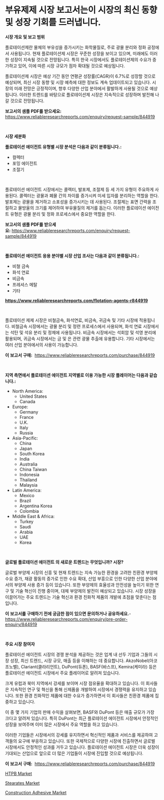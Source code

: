 <p><h1>부유제제 시장 보고서는이 시장의 최신 동향 및 성장 기회를 드러냅니다.</h1></p><p><strong>시장 개요 및 보고 범위</strong></p>
<p><p>플로테이션제란 물체의 부유성을 증가시키는 화학물질로, 주로 광물 분리와 정화 공정에서 사용됩니다. 현재 플로테이션제 시장은 꾸준한 성장을 보이고 있으며, 미래에도 이러한 성장이 지속될 것으로 전망됩니다. 특히 한국 시장에서도 플로테이션제의 수요가 증가하고 있어, 이에 따른 시장 규모가 점차 확대될 것으로 예상됩니다.</p><p>플로테이션제 시장은 예상 기간 동안 연평균 성장률(CAGR)이 6.7%로 성장할 것으로 예상되며, 최신 시장 동향 및 시장 예측에 대한 정보도 계속 업데이트되고 있습니다. 시장의 미래 전망은 긍정적이며, 향후 다양한 산업 분야에서 활발하게 사용될 것으로 예상됩니다. 이러한 트렌드를 바탕으로 플로테이션제 시장은 지속적으로 성장하며 발전해 나갈 것으로 전망됩니다.</p></p>
<p><strong>보고서의 샘플 PDF를 받으세요:</strong> <a href="https://www.reliableresearchreports.com/enquiry/request-sample/844919">https://www.reliableresearchreports.com/enquiry/request-sample/844919</a></p>
<p>&nbsp;</p>
<p><strong>시장 세분화</strong></p>
<p><strong>플로테이션 에이전트 유형별 시장 분석은 다음과 같이 분류됩니다.:</strong></p>
<p><ul><li>컬렉터</li><li>포밍 에이전트</li><li>조절기</li></ul></p>
<p>&nbsp;</p>
<p><p>플로테이션 에이전트 시장에서는 콜렉터, 발포제, 조절제 등 세 가지 유형이 주요하게 사용된다. 콜렉터는 광물과 폐물 간의 차이를 증가시켜 미세 입자를 분리하는 역할을 한다. 발포제는 광물을 제거하고 소포성을 증가시키는 데 사용된다. 조절제는 표면 간력을 조절하고 물방울의 크기를 제어하여 부유물질의 제거를 돕는다. 이러한 플로테이션 에이전트 유형은 광물 분리 및 정화 프로세스에서 중요한 역할을 한다.</p></p>
<p><strong>보고서의 샘플 PDF를 받으세요:</strong>&nbsp;<a href="https://www.reliableresearchreports.com/enquiry/request-sample/844919">https://www.reliableresearchreports.com/enquiry/request-sample/844919</a></p>
<p>&nbsp;</p>
<p><strong> 플로테이션 에이전트 응용 분야별 시장 산업 조사는 다음과 같이 분류됩니다.:</strong></p>
<p><ul><li>비철 금속</li><li>화석 연료</li><li>비금속</li><li>프레셔스 메탈</li><li>기타</li></ul></p>
<p><strong><a href="https://www.reliableresearchreports.com/flotation-agents-r844919">https://www.reliableresearchreports.com/flotation-agents-r844919</a></strong></p>
<p>&nbsp;</p>
<p><p>플로테이션 제제 시장은 비철금속, 화석연료, 비금속, 귀금속 및 기타 시장에 적용됩니다. 비철금속 시장에서는 광물 분리 및 정련 프로세스에서 사용되며, 화석 연료 시장에서는 석탄 및 석유 분리 및 정제에 사용됩니다. 비금속 시장에서는 석회암 및 석영 분리에 활용되며, 귀금속 시장에서는 금 및 은 관련 광물 추출에 유용합니다. 기타 시장에서는 여러 산업 분야에서의 사용이 가능합니다.</p></p>
<p><strong>이 보고서 구매:</strong>&nbsp; <a href="https://www.reliableresearchreports.com/purchase/844919">https://www.reliableresearchreports.com/purchase/844919</a></p>
<p>&nbsp;</p>
<p><strong>지역 측면에서 플로테이션 에이전트 지역별로 이용 가능한 시장 플레이어는 다음과 같습니다.:</strong></p>
<p><ul>
    <li>
        North America:
        <ul>
            <li>United States</li>
            <li>Canada</li>
        </ul>
    </li>
    <li>
        Europe:
        <ul>
            <li>Germany</li>
            <li>France</li>
            <li>U.K.</li>
            <li>Italy</li>
            <li>Russia</li>
        </ul>
    </li>
    <li>
        Asia-Pacific:
        <ul>
            <li>China</li>
            <li>Japan</li>
            <li>South Korea</li>
            <li>India</li>
            <li>Australia</li>
            <li>China Taiwan</li>
            <li>Indonesia</li>
            <li>Thailand</li>
            <li>Malaysia</li>
        </ul>
    </li>
    <li>
        Latin America:
        <ul>
            <li>Mexico</li>
            <li>Brazil</li>
            <li>Argentina Korea</li>
            <li>Colombia</li>
        </ul>
    </li>
    <li>
        Middle East & Africa:
        <ul>
            <li>Turkey</li>
            <li>Saudi</li>
            <li>Arabia</li>
            <li>UAE</li>
            <li>Korea</li>
        </ul>
    </li>
    </ul></p>
<p>&nbsp;</p>
<p><strong>글로벌 플로테이션 에이전트 의 새로운 트렌드는 무엇입니까? 시장?</strong></p>
<p><p>글로벌 부양제 시장의 신흥 및 현재 트렌드는 지속 가능한 환경을 고려한 친환경 부양제 수요 증가, 채광 활동의 증가로 인한 수요 확대, 산업 부흥으로 인한 다양한 산업 분야에서의 부양제 사용 증가 등이 있습니다. 또한 부양제의 효율성과 안전성을 높이기 위한 연구 및 기술 혁신이 진행 중이며, 대체 부양제의 발전이 예상되고 있습니다. 시장 성장을 이끌어가는 주요 트렌드는 기술 혁신과 환경 친화적 제품의 개발에 초점을 맞춘다는 점입니다.</p></p>
<p><strong>이 보고서를 구매하기 전에 궁금한 점이 있으면 문의하거나 공유하세요.</strong>- <a href="https://www.reliableresearchreports.com/enquiry/pre-order-enquiry/844919">https://www.reliableresearchreports.com/enquiry/pre-order-enquiry/844919</a></p>
<p>&nbsp;</p>
<p><strong>주요 시장 참여자</strong></p>
<p><p>플로테이션 에이전트 시장의 경쟁 분석을 제공하는 것은 업계 내 선두 기업과 그들의 시장 성장, 최신 트렌드, 시장 규모, 매출 등을 이해하는 데 중요합니다. AkzoNobel(아코조노벨), Clariant(클라리언트), DuPont(듀폰), BASF(바스프), Kemira(케미라) 등은 플로테이션 에이전트 시장에서 주요 플레이어로 알려져 있습니다.</p><p>크게 유럽과 북미 지역에서 강세를 보이며 시장 점유율을 확대하고 있습니다. 이 회사들은 지속적인 연구 및 혁신을 통해 신제품을 개발하여 시장에서 경쟁력을 유지하고 있습니다. 또한 환경 친화적인 제품에 대한 수요가 증가하면서 이 회사들은 친환경 제품에 집중하고 있습니다.</p><p>이 중 몇 가지 기업의 판매 수익을 살펴보면, BASF와 DuPont 등은 매출 규모가 가장 크다고 알려져 있습니다. 특히 DuPont는 최근 플로테이션 에이전트 시장에서 안정적인 성장을 보여주며 이미 많은 시장에서 주요 역할을 하고 있습니다.</p><p>이러한 기업들은 시장에서의 강세를 유지하면서 혁신적인 제품과 서비스를 제공하여 고객들의 요구에 부응하고 있습니다. 또한 국제적으로 다양한 시장에 진출하면서 글로벌 시장에서도 안정적인 성과를 거두고 있습니다. 플로테이션 에이전트 시장은 더욱 성장이 기대되는 산업으로 앞으로 더 많은 기업들이 시장에 진입할 것으로 예상됩니다.</p></p>
<p><strong>이 보고서 구매:</strong>&nbsp;&nbsp;<a href="https://www.reliableresearchreports.com/purchase/844919">https://www.reliableresearchreports.com/purchase/844919</a></p>
<p><p><a href="https://issuu.com/reportprime-2/docs/htpb-market-size-2030.pptx">HTPB Market</a></p><p><a href="https://issuu.com/reportprime-2/docs/stearates-market-size-2030.pptx">Stearates Market</a></p><p><a href="https://sudsy-motorcycle-bbc.notion.site/Construction-Adhesive-Market-Offer-Valuable-Insights-into-Market-Size-Market-Share-Market-Trends--03ba9047cfea47cb8692b3b045cc27f9">Construction Adhesive Market</a></p></p>
